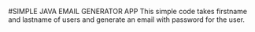 #SIMPLE JAVA EMAIL GENERATOR APP
This simple code takes firstname and lastname of users and generate an email with password for the user.